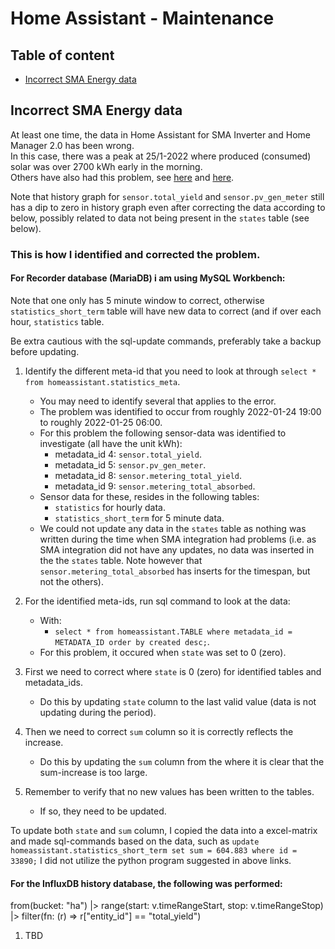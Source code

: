 # Home Assistant - Maintenance

## Table of content

- [Incorrect SMA Energy data](https://github.com/slittorin/home-assistant-maintenance#incorrect-sma-energy-data)

## Incorrect SMA Energy data

At least one time, the data in Home Assistant for SMA Inverter and Home Manager 2.0 has been wrong.\
In this case, there was a peak at 25/1-2022 where produced (consumed) solar was over 2700 kWh early in the morning.\
Others have also had this problem, see [here](https://community.home-assistant.io/t/sma-solar-sensor-pv-gen-meter-showing-inconsistent-data/368280) and [here](https://github.com/home-assistant/core/issues/61838).

Note that history graph for `sensor.total_yield` and `sensor.pv_gen_meter` still has a dip to zero in history graph even after correcting the data according to below, possibly related to data not being present in the `states` table (see below).

### This is how I identified and corrected the problem.

#### For Recorder database (MariaDB) i am using MySQL Workbench:

Note that one only has 5 minute window to correct, otherwise `statistics_short_term` table will have new data to correct (and if over each hour, `statistics` table.

Be extra cautious with the sql-update commands, preferably take a backup before updating.

1. Identify the different meta-id that you need to look at through `select * from homeassistant.statistics_meta`.
   - You may need to identify several that applies to the error.
   - The problem was identified to occur from roughly 2022-01-24 19:00 to roughly 2022-01-25 06:00.
   - For this problem the following sensor-data was identified to investigate (all have the unit kWh):
     - metadata_id 4: `sensor.total_yield`.
     - metadata_id 5: `sensor.pv_gen_meter`.
     - metadata_id 8: `sensor.metering_total_yield`.
     - metadata_id 9: `sensor.metering_total_absorbed`.
   - Sensor data for these, resides in the following tables:
     - `statistics` for hourly data.
     - `statistics_short_term` for 5 minute data.
   - We could not update any data in the `states` table as nothing was written during the time when SMA integration had problems (i.e. as SMA integration did not have any updates, no data was inserted in the the `states` table. Note however that `sensor.metering_total_absorbed` has inserts for the timespan, but not the others).

2. For the identified meta-ids, run sql command to look at the data:
   - With:
     - `select * from homeassistant.TABLE where metadata_id = METADATA_ID order by created desc;`.
   - For this problem, it occured when `state` was set to 0 (zero).
3. First we need to correct where `state` is 0 (zero) for identified tables and metadata_ids.
   - Do this by updating `state` column to the last valid value (data is not updating during the period).
4. Then we need to correct `sum` column so it is correctly reflects the increase.
   - Do this by updating the `sum` column from the where it is clear that the sum-increase is too large.
5. Remember to verify that no new values has been written to the tables.
   - If so, they need to be updated.

To update both `state` and `sum` column, I copied the data into a excel-matrix and made sql-commands based on the data, such as `update homeassistant.statistics_short_term set sum = 604.883 where id = 33890;`
I did not utilize the python program suggested in above links.

#### For the InfluxDB history database, the following was performed:

from(bucket: "ha")
  |> range(start: v.timeRangeStart, stop: v.timeRangeStop)
  |> filter(fn: (r) => r["entity_id"] == "total_yield")

1. TBD
